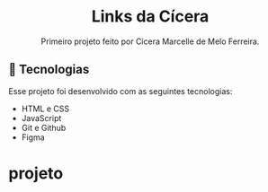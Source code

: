 <h1 align="center"> Links da Cícera </h1>

<p align="center">
Primeiro projeto feito por Cícera Marcelle de Melo Ferreira. <br/>
</p>

## 🚀 Tecnologias

Esse projeto foi desenvolvido com as seguintes tecnologias:

- HTML e CSS
- JavaScript
- Git e Github
- Figma

# projeto
